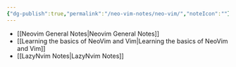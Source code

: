 ```yaml
---
{"dg-publish":true,"permalink":"/neo-vim-notes/neo-vim/","noteIcon":""}
---
```


- [[Neovim General Notes\|Neovim General Notes]]
- [[Learning the basics of NeoVim and Vim\|Learning the basics of NeoVim and Vim]]
- [[LazyNvim Notes\|LazyNvim Notes]]
